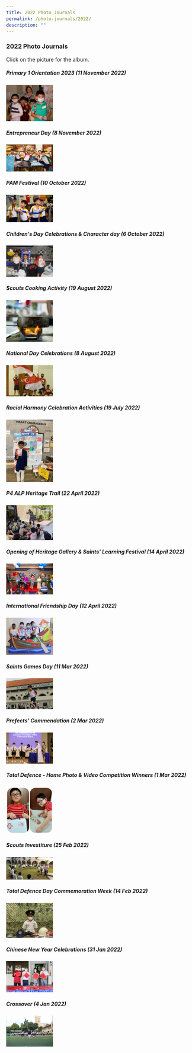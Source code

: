 ```yaml
---
title: 2022 Photo Journals
permalink: /photo-journals/2022/
description: ""
---
```

### 2022 Photo Journals

Click on the picture for the album.



#####  Primary 1 Orientation 2023 (11 November 2022)

<p><a href="https://photos.app.goo.gl/DT1tDGr8wqGyLW4H8"><img style="width:25%" src="/images/Photo%20Journal%202022/P1%20ori.jpg"></a></p>


##### Entrepreneur Day (8 November 2022)

<p><a href="https://photos.app.goo.gl/qmvKHU6SubgkVBue7"><img style="width:25%" src="/images/Photo%20Journal%202022/TIM_5187.jpg"></a></p>



##### PAM Festival (10 October 2022)

<p><a href="https://photos.app.goo.gl/xpfv5TTG3NdP8uPJA"><img style="width:25%" src="/images/Photo%20Journal%202022/20221010PAMFEST%20(1).jpeg"></a></p>


##### Children's Day Celebrations & Character day (6 October 2022)

<p><a href="https://photos.app.goo.gl/gB3CMzxq3eZo2dP56"><img style="width:25%" src="/images/20221006childrendaycelebrationandcharacterday%20(1).jpeg"></a></p>


##### Scouts Cooking Activity (19 August 2022)

<p><a href="https://photos.app.goo.gl/74YVz8QuEcKJxzSw7"><img style="width:25%" src="/images/pj600.png"></a></p>

##### National Day Celebrations (8 August 2022)

<p><a href="https://photos.google.com/share/AF1QipOObGyY27sjMDczkvUeLRKTSwQSkP0CdVjf4XzfoZVqBspewhVL6wzRVriA2go8vA?key=MHpMZ0dNVWVTWXB4MWM2YzFBazZDdFc0bXhDTTJ3"><img style="width:25%" src="/images/pj601.png"></a></p>

##### Racial Harmony Celebration Activities (19 July 2022)

<p><a href="https://photos.app.goo.gl/unu8vjXkQcw3pCqz5"><img style="width:25%" src="/images/pj602.png"></a></p>

##### P4 ALP Heritage Trail (22 April 2022)

<p><a href="https://photos.app.goo.gl/quefFvs27Cqze9pz6"><img style="width:25%" src="/images/pj603.png"></a></p>

##### Opening of Heritage Gallery & Saints' Learning Festival (14 April 2022)

<p><a href="https://photos.app.goo.gl/6cJT7APVrsW5x1cB9"><img style="width:25%" src="/images/pj604.png"></a></p> 

##### International Friendship Day (12 April 2022)

<p><a href="https://photos.app.goo.gl/MbDXRTdjXRkdduRv9"><img style="width:25%" src="/images/pj605.png"></a></p>

##### Saints Games Day (11 Mar 2022)

<p><a href="https://photos.app.goo.gl/pHudqEzPV8kVQcv88"><img style="width:25%" src="/images/pj606.png"></a></p>  

##### Prefects' Commendation (2 Mar 2022)

<p><a href="https://photos.google.com/share/AF1QipMbJGFXvL9AYhf1a44LK9t3mR4MfT2Uc4i_O6n18nEYTf8NUQ-tmaJNF9wbJlyqvg?key=T2YxdnhOeFRrclp0Z0FpdmdRazZDQVNTNGdCclhn"><img style="width:25%" src="/images/pj607.png"></a></p>

##### Total Defence - Home Photo & Video Competition Winners (1 Mar 2022)

<p><a href="https://photos.app.goo.gl/DrfKHfBKhgLcPZdX6"><img style="width:25%" src="/images/pj608.png"></a></p>

##### Scouts Investiture (25 Feb 2022)

<p><a href="https://photos.google.com/share/AF1QipOdMPw9Zj3dJbd02vv1pAM1-FqAOrYOi75rE-awkS5zx2WiPeh7c77_L9RuHy60Aw?key=T29UWlFvNzkyMlQwTWpjNHVIZGhCWi1vUnNLWHpB"><img style="width:25%" src="/images/pj609.png"></a></p>

##### Total Defence Day Commemoration Week (14 Feb 2022)

<p><a href="https://photos.app.goo.gl/QLfRrMhriz8K1sAx5"><img style="width:25%" src="/images/pj610.png"></a></p>

##### Chinese New Year Celebrations (31 Jan 2022)

<p><a href="https://photos.app.goo.gl/K8DqCdNy8r3aDuJ89"><img style="width:25%" src="/images/pj611.png"></a></p>

##### Crossover (4 Jan 2022)

<p><a href="https://photos.google.com/share/AF1QipMRamn484DhHDkqIjiLaKrBxyxeROUu302txGGQNyhg9tUTcCm9VOwOYrhGrgdu6g?key=bjNuX3dCNVFSV3N6bXFDMWhXaHc0UThjMkx4Q3Rn"><img style="width:25%" src="/images/pj612.png"></a></p>
